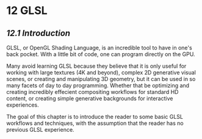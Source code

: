 # 12  GLSL

## *12.1 Introduction*

GLSL, or OpenGL Shading Language, is an incredible tool to have in one's back pocket. With a little bit of code, one can program directly on the GPU.

Many avoid learning GLSL because they believe that it is only useful for working with large textures (4K and beyond), complex 2D generative visual scenes, or creating and manipulating 3D geometry, but it can be used in so many facets of day to day programming. Whether that be optimizing and creating incredibly effecient compositing workflows for standard HD content, or creating simple generative backgrounds for interactive experiences.

The goal of this chapter is to introduce the reader to some basic GLSL workflows and techniques, with the assumption that the reader has no previous GLSL experience.